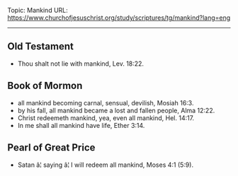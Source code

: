 Topic: Mankind
URL: https://www.churchofjesuschrist.org/study/scriptures/tg/mankind?lang=eng

---

## Old Testament

- Thou shalt not lie with mankind, Lev. 18:22.

## Book of Mormon

- all mankind becoming carnal, sensual, devilish, Mosiah 16:3.
- by his fall, all mankind became a lost and fallen people, Alma 12:22.
- Christ redeemeth mankind, yea, even all mankind, Hel. 14:17.
- In me shall all mankind have life, Ether 3:14.

## Pearl of Great Price

- Satan â¦ saying â¦ I will redeem all mankind, Moses 4:1 (5:9).

